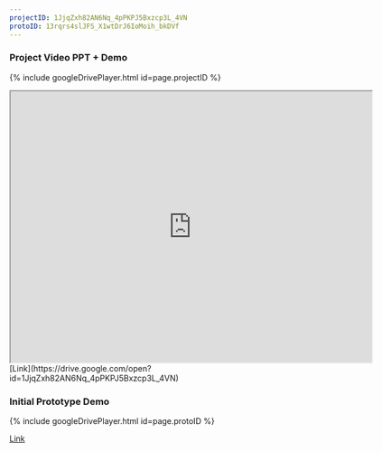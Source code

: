 ```yaml
---
projectID: 1JjqZxh82AN6Nq_4pPKPJ5Bxzcp3L_4VN
protoID: 13rqrs4slJFS_X1wtDrJ6IoMoih_bkDVf
---
```


### Project Video PPT + Demo
{% include googleDrivePlayer.html id=page.projectID %}
<iframe src="https://drive.google.com/file/d/13rqrs4slJFS_X1wtDrJ6IoMoih_bkDVf/preview" width="640" height="480"></iframe>
[Link](https://drive.google.com/open?id=1JjqZxh82AN6Nq_4pPKPJ5Bxzcp3L_4VN)

### Initial Prototype Demo
{% include googleDrivePlayer.html id=page.protoID %}

[Link](https://drive.google.com/open?id=13rqrs4slJFS_X1wtDrJ6IoMoih_bkDVf)

